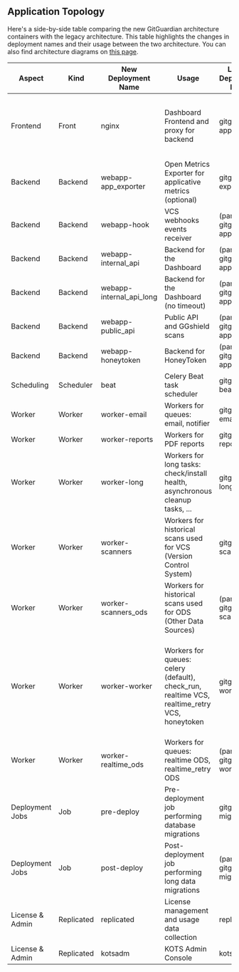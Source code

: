 ## Application Topology

Here's a side-by-side table comparing the new GitGuardian architecture containers with the legacy architecture. This table highlights the changes in deployment names and their usage between the two architecture. You can also find architecture diagrams on [this page](https://gg-code.pages.gitguardian.ovh/public-docs/jouhannet-release-2024-3-0/self-hosting/new-architecture#a-more-scalable-architecture).

| Aspect           | Kind         | New Deployment Name      | Usage                                                                                    | Legacy Deployment Name       | Legacy Usage                                                                      |
|------------------|--------------|--------------------------|------------------------------------------------------------------------------------------|------------------------------|-----------------------------------------------------------------------------------|
| Frontend         | Front        | nginx                    | Dashboard Frontend and proxy for backend                                                 | gitguardian-app              | Dashboard, Public API (ggshield), VCS webhooks events receiver                    |
| Backend          | Backend      | webapp-app_exporter      | Open Metrics Exporter for applicative metrics (optional)                                 | gitguardian-exporter         | Open Metrics Exporter for applicative metrics (optional)                         |
| Backend          | Backend      | webapp-hook              | VCS webhooks events receiver                                                             | (part of gitguardian-app)    |                                                                                   |
| Backend          | Backend      | webapp-internal_api      | Backend for the Dashboard                                                                | (part of gitguardian-app)    |                                                                                   |
| Backend          | Backend      | webapp-internal_api_long | Backend for the Dashboard (no timeout)                                                   | (part of gitguardian-app)    |                                                                                   |
| Backend          | Backend      | webapp-public_api        | Public API and GGshield scans                                                            | (part of gitguardian-app)    |                                                                                   |
| Backend          | Backend      | webapp-honeytoken        | Backend for HoneyToken                                                                    | (part of gitguardian-app)    |                                                                                   |
| Scheduling       | Scheduler    | beat                     | Celery Beat task scheduler                                                               | gitguardian-beat             | Celery beat task scheduler                                                        |
| Worker           | Worker       | worker-email             | Workers for queues: email, notifier                                                      | gitguardian-email            | Workers for queues: email, notifier                                                |
| Worker           | Worker       | worker-reports           | Workers for PDF reports                                                                   | gitguardian-reports          | Workers for PDF reports                                                            |
| Worker           | Worker       | worker-long              | Workers for long tasks: check/install health, asynchronous cleanup tasks, ...            | gitguardian-long-tasks       | Workers for long tasks: check/install health, asynchronous cleanup tasks, ...      |
| Worker           | Worker       | worker-scanners          | Workers for historical scans used for VCS (Version Control System)                       | gitguardian-scanner          | Workers for historical scans used for VCS (Version Control System)                 |
| Worker           | Worker       | worker-scanners_ods      | Workers for historical scans used for ODS (Other Data Sources)                             | (part of gitguardian-scanner)      |                      |
| Worker           | Worker       | worker-worker            | Workers for queues: celery (default), check_run, realtime VCS, realtime_retry VCS, honeytoken | gitguardian-worker       | Workers for queues: celery (default), check_run, realtime VCS and ODS, realtime_retry VCS and ODS, honeytoken  |
| Worker           | Worker       | worker-realtime_ods      | Workers for queues: realtime ODS, realtime_retry ODS                                       | (part of gitguardian-worker)       |                                |
| Deployment Jobs  | Job          | pre-deploy               | Pre-deployment job performing database migrations                                        | gitguardian-migration        | Deployment job performing database migrations                                     |
| Deployment Jobs  | Job          | post-deploy              | Post-deployment job performing long data migrations                                      | (part of gitguardian-migration)        |     |
| License & Admin  | Replicated   | replicated               | License management and usage data collection                                             | replicated                   | License management and usage data collection                                      |
| License & Admin  | Replicated   | kotsadm                  | KOTS Admin Console                                                                        | kotsadm                      | KOTS Admin Console                                                                 |
